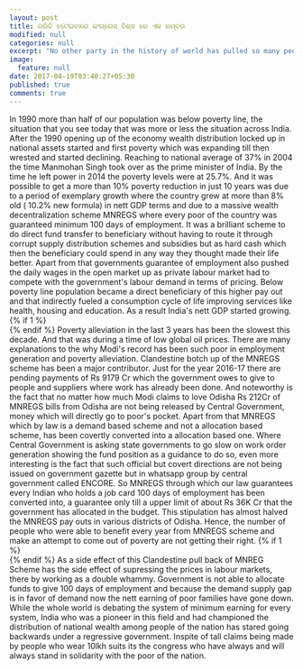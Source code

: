 ```yaml
---
layout: post
title: ଗରିବି ହଟେଇବାରେ କଂଗ୍ରେସ ବିଶ୍ଵ ରେ ଏକ ନମ୍ବର
modified: null
categories: null
excerpt: "No other party in the history of world has pulled so many people out of poverty as Congress did under Manmohan Singh and all that due to just one scheme that is MNREGS."
image:
  feature: null
date: 2017-04-19T03:40:27+05:30
published: true
comments: true
---
```


In 1990 more than half of our population was below poverty line, the situation that  you see today that was more or less the situation across India. After the 1990 opening up of the economy wealth distribution locked up in national assets started and first poverty which was expanding till then wrested and started declining. Reaching to national average of 37% in 2004 the time Manmohan Singh took over as the prime minister of India. By the time he left power in 2014 the poverty levels were at 25.7%. And it was possible to get a more than 10% poverty reduction in just 10 years was due to a period of exemplary growth where the country grew at more than 8% old ( 10.2% new formula) in nett GDP terms and due to a massive wealth decentralization scheme MNREGS where every poor of the country was guaranteed minimum 100 days of employment. It was a brilliant scheme to do direct fund transfer to beneficiary without having to route it through corrupt supply distribution schemes and subsidies but as hard cash which then the beneficiary could spend in any way they thought made their life better. Apart from that governments guarantee of employment also pushed the daily wages in the open market up as private labour market had to compete with the government's labour demand in terms of pricing. Below poverty line population became a direct beneficiary of this higher pay out and that indirectly fueled a consumption cycle of life improving services like health, housing and education. As a result India's nett GDP started growing.
{% if 1 %}
<br>
{% endif %}
Poverty alleviation in the last 3 years has been the slowest this decade. And that was during a time of low global oil prices. There are many explanations to the why Modi's record has been such poor in employment generation and poverty alleviation. Clandestine botch up of the MNREGS scheme has been a major contributor. Just for the year 2016-17 there are pending payments of Rs 9179 Cr which the government owes to give to people and suppliers where work has already been done. And noteworthy is the fact that no matter how much Modi claims to love Odisha Rs 212Cr of MNREGS bills from Odisha are not being released by Central Government, money which will directly go to poor's pocket. Apart from that MNREGS which by law is a demand based scheme and not a allocation based scheme, has been covertly converted into a allocation based one. Where Central Government is asking state governments to go slow on work order generation showing the fund position as a guidance to do so, even more interesting is the fact that such official but covert directions are not being issued on government gazette but in whatsapp group by central government called ENCORE. So MNREGS through which our law guarantees every Indian who holds a job card 100 days of employment has been converted into, a guarantee only till a upper limit of about Rs 36K Cr that the government has allocated in the budget. This stipulation has almost halved the MNREGS pay outs in various districts of Odisha. Hence, the number of people who were able to benefit every year from MNREGS scheme and make an attempt to come out of poverty are not getting their right. 
{% if 1 %}
<br>
{% endif %}
As a side effect of this Clandestine pull back of MNREG Scheme has the side effect of supressing the prices in labour markets, there by working as a double whammy. Government is not able to allocate funds to give 100 days of employment and because the demand supply gap is in favor of demand now the nett earning of poor families have gone down. While the whole world is debating the system of minimum earning for every system, India who was a pioneer in this field and had championed the distribution of national wealth among people of the nation has stared going backwards under a regressive government. Inspite of tall claims being made by people who wear 10lkh suits its the congress who have always and will always stand in solidarity with the poor of the nation.
